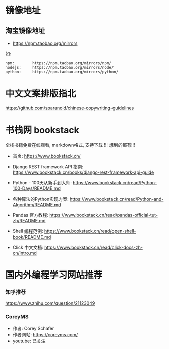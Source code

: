 

# 镜像地址

## 淘宝镜像地址

- https://npm.taobao.org/mirrors 

如:

```
npm:		https://npm.taobao.org/mirrors/npm/
nodejs:		https://npm.taobao.org/mirrors/node/
python:		https://npm.taobao.org/mirrors/python/
```



# 中文文案排版指北

https://github.com/sparanoid/chinese-copywriting-guidelines



# 书栈网 bookstack

全栈书籍免费在线观看,  markdown格式,  支持下载 !!!  想到的都有!!!

- 首页:  https://www.bookstack.cn/
- Django REST framework API 指南:  https://www.bookstack.cn/books/django-rest-framework-api-guide
- Python - 100天从新手到大师:  https://www.bookstack.cn/read/Python-100-Days/README.md
- 各种算法的Python实现方案:  https://www.bookstack.cn/read/Python-and-Algorithm/README.md
- Pandas 官方教程:  https://www.bookstack.cn/read/pandas-official-tut-zh/README.md

- Shell 编程范例:  https://www.bookstack.cn/read/open-shell-book/README.md
- Click 中文文档:  https://www.bookstack.cn/read/click-docs-zh-cn/intro.md

# 国内外编程学习网站推荐

### 知乎推荐

https://www.zhihu.com/question/21123049 

### CoreyMS

- 作者: Corey Schafer 
- 作者网站: https://coreyms.com/ 
- youtube:  已关注



